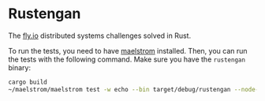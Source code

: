 # Rustengan

The [fly.io](https://fly.io/dist-sys/) distributed systems challenges solved in Rust.

To run the tests, you need to have [maelstrom](https://github.com/jepsen-io/maelstrom/releases/tag/v0.2.3) installed. Then, you can run the tests with the following command. Make sure you have the `rustengan` binary: 

```bash
cargo build
~/maelstrom/maelstrom test -w echo --bin target/debug/rustengan --node-count 1 --time-limit 10
```
